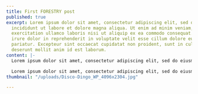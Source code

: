 ```yaml
---
title: First FORESTRY post
published: true
excerpt: Lorem ipsum dolor sit amet, consectetur adipiscing elit, sed do eiusmod tempor
  incididunt ut labore et dolore magna aliqua. Ut enim ad minim veniam, quis nostrud
  exercitation ullamco laboris nisi ut aliquip ex ea commodo consequat. Duis aute
  irure dolor in reprehenderit in voluptate velit esse cillum dolore eu fugiat nulla
  pariatur. Excepteur sint occaecat cupidatat non proident, sunt in culpa qui officia
  deserunt mollit anim id est laborum.
content: |-
  Lorem ipsum dolor sit amet, consectetur adipiscing elit, sed do eiusmod tempor incididunt ut labore et dolore magna aliqua. Ut enim ad minim veniam, quis nostrud exercitation ullamco laboris nisi ut aliquip ex ea commodo consequat. Duis aute irure dolor in reprehenderit in voluptate velit esse cillum dolore eu fugiat nulla pariatur. Excepteur sint occaecat cupidatat non proident, sunt in culpa qui officia deserunt mollit anim id est laborum.

  Lorem ipsum dolor sit amet, consectetur adipiscing elit, sed do eiusmod tempor incididunt ut labore et dolore magna aliqua. Ut enim ad minim veniam, quis nostrud exercitation ullamco laboris nisi ut aliquip ex ea commodo consequat. Duis aute irure dolor in reprehenderit in voluptate velit esse cillum dolore eu fugiat nulla pariatur. Excepteur sint occaecat cupidatat non proident, sunt in culpa qui officia deserunt mollit anim id est laborum.
thumbnail: "/uploads/Disco-Dingo_WP_4096x2304.jpg"

---
```

